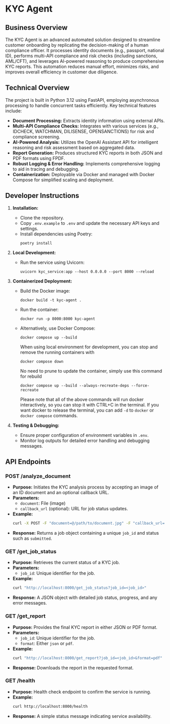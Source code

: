 # KYC Agent

## Business Overview
The KYC Agent is an advanced automated solution designed to streamline customer onboarding by replicating the decision-making of a human compliance officer. It processes identity documents (e.g., passport, national ID), performs multi-API compliance and risk checks (including sanctions, AML/CFT), and leverages AI-powered reasoning to produce comprehensive KYC reports. This automation reduces manual effort, minimizes risks, and improves overall efficiency in customer due diligence.

## Technical Overview
The project is built in Python 3.12 using FastAPI, employing asynchronous processing to handle concurrent tasks efficiently. Key technical features include:
- **Document Processing:** Extracts identity information using external APIs.
- **Multi-API Compliance Checks:** Integrates with various services (e.g., IDCHECK, WATCHMAN, DILISENSE, OPENSANCTIONS) for risk and compliance screening.
- **AI-Powered Analysis:** Utilizes the OpenAI Assistant API for intelligent reasoning and risk assessment based on aggregated data.
- **Report Generation:** Produces structured KYC reports in both JSON and PDF formats using FPDF.
- **Robust Logging & Error Handling:** Implements comprehensive logging to aid in tracing and debugging.
- **Containerization:** Deployable via Docker and managed with Docker Compose for simplified scaling and deployment.

## Developer Instructions
1. **Installation:**
   - Clone the repository.
   - Copy `.env.example` to `.env` and update the necessary API keys and settings.
   - Install dependencies using Poetry:
     ```
     poetry install
     ```
2. **Local Development:**
   - Run the service using Uvicorn:
     ```
     uvicorn kyc_service:app --host 0.0.0.0 --port 8000 --reload
     ```
3. **Containerized Deployment:**
   - Build the Docker image:
     ```
     docker build -t kyc-agent .
     ```
   - Run the container:
     ```
     docker run -p 8000:8000 kyc-agent
     ```
   - Alternatively, use Docker Compose:
     ```
     docker compose up --build
     ```
     When using local environment for development, you can stop and remove the running containers with
     ```
     docker compose down
     ```
     No need to prune to update the container, simply use this command for rebuild
     ```
     docker compose up --build --always-recreate-deps --force-recreate
     ```
     Please note that all of the above commands will run docker interactively, so you can stop it with CTRL+C in the terminal.
     If you want docker to release the terminal, you can add `-d` to `docker` or `docker compose` commands.

4. **Testing & Debugging:**
   - Ensure proper configuration of environment variables in `.env`.
   - Monitor log outputs for detailed error handling and debugging messages.

## API Endpoints

### POST /analyze_document
- **Purpose:** Initiates the KYC analysis process by accepting an image of an ID document and an optional callback URL.
- **Parameters:** 
  - `document`: File (image)
  - `callback_url` (optional): URL for job status updates.
- **Example:**
  ```bash
  curl -X POST -F "document=@/path/to/document.jpg" -F "callback_url=https://your.callback.url" http://localhost:8000/analyze_document
  ```
- **Response:** Returns a job object containing a unique `job_id` and status such as `submitted`.

### GET /get_job_status
- **Purpose:** Retrieves the current status of a KYC job.
- **Parameters:**
  - `job_id`: Unique identifier for the job.
- **Example:**
  ```bash
  curl "http://localhost:8000/get_job_status?job_id=<job_id>"
  ```
- **Response:** A JSON object with detailed job status, progress, and any error messages.

### GET /get_report
- **Purpose:** Provides the final KYC report in either JSON or PDF format.
- **Parameters:**
  - `job_id`: Unique identifier for the job.
  - `format`: Either `json` or `pdf`.
- **Example:**
  ```bash
  curl "http://localhost:8000/get_report?job_id=<job_id>&format=pdf" -o report.pdf
  ```
- **Response:** Downloads the report in the requested format.

### GET /health
- **Purpose:** Health check endpoint to confirm the service is running.
- **Example:**
  ```bash
  curl http://localhost:8000/health
  ```
- **Response:** A simple status message indicating service availability.
